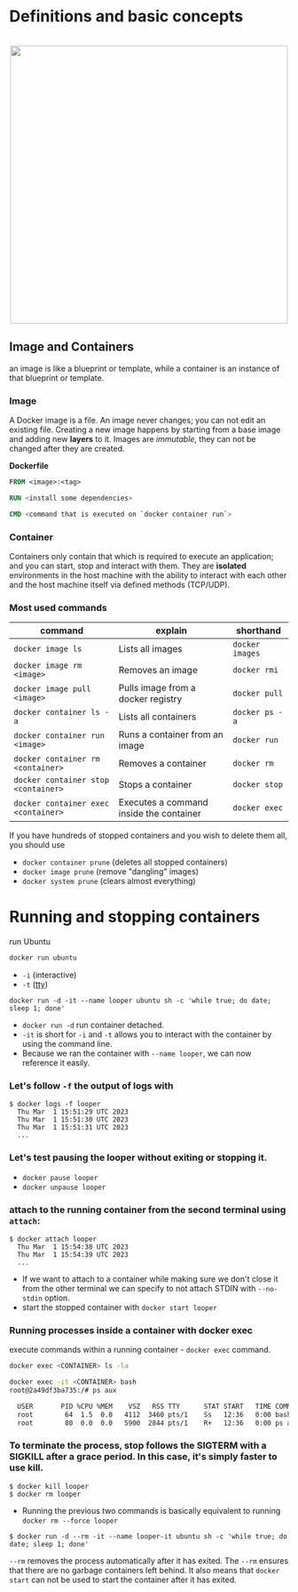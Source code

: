 # Definitions and basic concepts


<div align="center">
  <br />
  <img src="https://github.com/yousefelassal/DevOpswithDocker/assets/76617202/f4711007-4c06-4d37-b8d2-6866f774e643" height="auto" width="500px" />
</div>

## Image and Containers

an image is like a blueprint or template, while a container is an instance of that blueprint or template.

### Image

A Docker image is a file. An image never changes; you can not edit an existing file. Creating a new image happens by starting from a base image and adding new **layers** to it. Images are _immutable_, they can not be changed after they are created.

**Dockerfile**
```Dockerfile
FROM <image>:<tag>

RUN <install some dependencies>

CMD <command that is executed on `docker container run`>
```

### Container

Containers only contain that which is required to execute an application; and you can start, stop and interact with them. They are **isolated** environments in the host machine with the ability to interact with each other and the host machine itself via defined methods (TCP/UDP).

### Most used commands

| command | explain | shorthand  |
|---|---|---|
| `docker image ls` | Lists all images | `docker images` |
| `docker image rm <image>` | Removes an image | `docker rmi` |
| `docker image pull <image>` | Pulls image from a docker registry | `docker pull`|
| `docker container ls -a` | Lists all containers | `docker ps -a` |
| `docker container run <image>` | Runs a container from an image | `docker run` |
| `docker container rm <container>` | Removes a container | `docker rm` |
| `docker container stop <container>` | Stops a container | `docker stop`|
| `docker container exec <container>` | Executes a command inside the container | `docker exec` |

If you have hundreds of stopped containers and you wish to delete them all, you should use 
- `docker container prune` (deletes all stopped containers)
- `docker image prune` (remove "dangling" images)
- `docker system prune` (clears almost everything)


# Running and stopping containers

run Ubuntu
```cmd
docker run ubuntu
```
- `-i` (interactive)
- `-t` ([tty](https://itsfoss.com/what-is-tty-in-linux/))

```
docker run -d -it --name looper ubuntu sh -c 'while true; do date; sleep 1; done'
```

- `docker run -d` run container detached.
- `-it` is short for `-i` and `-t` allows you to interact with the container by using the command line.
- Because we ran the container with `--name looper`, we can now reference it easily.


### Let's follow `-f` the output of logs with
```
$ docker logs -f looper
  Thu Mar  1 15:51:29 UTC 2023
  Thu Mar  1 15:51:30 UTC 2023
  Thu Mar  1 15:51:31 UTC 2023
  ...
```

### Let's test pausing the looper without exiting or stopping it.
- `docker pause looper`
- `docker unpause looper`

### attach to the running container from the second terminal using `attach`:
```
$ docker attach looper
  Thu Mar  1 15:54:38 UTC 2023
  Thu Mar  1 15:54:39 UTC 2023
  ...
```
- If we want to attach to a container while making sure we don't close it from the other terminal we can specify to not attach STDIN with `--no-stdin` option.
- start the stopped container with `docker start looper`

### Running processes inside a container with docker exec
execute commands within a running container - `docker exec` command.
```zsh
docker exec <CONTAINER> ls -la
```
```zsh
docker exec -it <CONTAINER> bash
root@2a49df3ba735:/# ps aux

  USER       PID %CPU %MEM    VSZ   RSS TTY      STAT START   TIME COMMAND
  root        64  1.5  0.0   4112  3460 pts/1    Ss   12:36   0:00 bash
  root        80  0.0  0.0   5900  2844 pts/1    R+   12:36   0:00 ps aux
```


### To terminate the process, stop follows the SIGTERM with a SIGKILL after a grace period. In this case, it's simply faster to use kill.
```
$ docker kill looper
$ docker rm looper
```
- Running the previous two commands is basically equivalent to running `docker rm --force looper`


```
$ docker run -d --rm -it --name looper-it ubuntu sh -c 'while true; do date; sleep 1; done'
```
`--rm` removes the process automatically after it has exited. The `--rm` ensures that there are no garbage containers left behind. It also means that `docker start` can not be used to start the container after it has exited.
